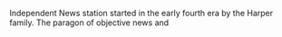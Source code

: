 Independent News station started in the early fourth era by the Harper family. The paragon of objective news and 